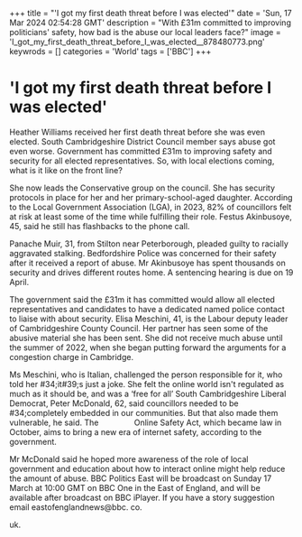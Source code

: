 +++
title = "'I got my first death threat before I was elected'"
date = 'Sun, 17 Mar 2024 02:54:28 GMT'
description = "With £31m committed to improving politicians' safety, how bad is the abuse our local leaders face?"
image = 'I_got_my_first_death_threat_before_I_was_elected__878480773.png'
keywrods =  []
categories = 'World'
tags = ['BBC']
+++

# 'I got my first death threat before I was elected'

Heather Williams received her first death threat before she was even elected.
South Cambridgeshire District Council member says abuse got even worse.
Government has committed £31m to improving safety and security for all elected representatives.
So, with local elections coming, what is it like on the front line?

She now leads the Conservative group on the council.
She has security protocols in place for her and her primary-school-aged daughter.
According to the Local Government Association (LGA), in 2023, 82% of councillors felt at risk at least some of the time while fulfilling their role.
Festus Akinbusoye, 45, said he still has flashbacks to the phone call.

Panache Muir, 31, from Stilton near Peterborough, pleaded guilty to racially aggravated stalking.
Bedfordshire Police was concerned for their safety after it received a report of abuse.
Mr Akinbusoye has spent thousands on security and drives different routes home.
A sentencing hearing is due on 19 April.

The government said the £31m it has committed would allow all elected representatives and candidates to have a dedicated named police contact to liaise with about security.
Elisa Meschini, 41, is the Labour deputy leader of Cambridgeshire County Council.
Her partner has seen some of the abusive material she has been sent.
She did not receive much abuse until the summer of 2022, when she began putting forward the arguments for a congestion charge in Cambridge.

Ms Meschini, who is Italian, challenged the person responsible for it, who told her <bb>#34;it<bb>#39;s just a joke.
She felt the online world isn't regulated as much as it should be, and was a ‘free for all’ South Cambridgeshire Liberal Democrat, Peter McDonald, 62, said councillors needed to be <bb>#34;completely embedded in our communities.
But that also made them vulnerable, he said.
The                 Online Safety Act, which became law in October, aims to bring a new era of internet safety, according to the government.

Mr McDonald said he hoped more awareness of the role of local government and education about how to interact online might help reduce the amount of abuse.
BBC Politics East will be broadcast on Sunday 17 March at 10:00 GMT on BBC One in the East of England, and will be available after broadcast on BBC iPlayer.
If you have a story suggestion email eastofenglandnews@bbc.
co.

uk.


